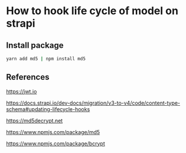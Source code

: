 # How to hook life cycle of model on strapi

## Install package
```bash
yarn add md5 | npm install md5
```

## References
<https://jwt.io>

<https://docs.strapi.io/dev-docs/migration/v3-to-v4/code/content-type-schema#updating-lifecycle-hooks>

<https://md5decrypt.net>

<https://www.npmjs.com/package/md5>

<https://www.npmjs.com/package/bcrypt>
